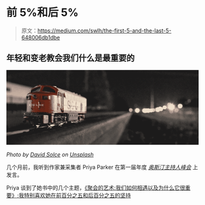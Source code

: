 # 前 5%和后 5%

> 原文：<https://medium.com/swlh/the-first-5-and-the-last-5-648006db1dbe>

## 年轻和变老教会我们什么是最重要的

![](img/62ecae4b387883d7ba8a8ba6499eb00a.png)

*Photo by* [*David Solce*](https://unsplash.com/@dlsolce?utm_source=unsplash&utm_medium=referral&utm_content=creditCopyText) *on* [*Unsplash*](https://unsplash.com/search/photos/trains?utm_source=unsplash&utm_medium=referral&utm_content=creditCopyText)

几个月前，我听到作家兼采集者 Priya Parker 在第一届年度 [*奥斯汀主持人峰会*](https://landing.voltagecontrol.co/control-the-room-2019/) 上发言。

Priya 谈到了她书中的几个主题，[《聚会的艺术:我们如何相遇以及为什么它很重要》;我特别喜欢她在前百分之五和后百分之五的坚持](https://www.amazon.com/Art-Gathering-How-Meet-Matters/dp/1594634920)
